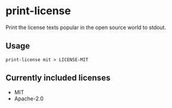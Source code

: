# print-license

Print the license texts popular in the open source world to stdout.

## Usage

`print-license mit > LICENSE-MIT`

## Currently included licenses

- MIT
- Apache-2.0
